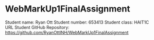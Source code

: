 # WebMarkUp1FinalAssignment
 
Student name: Ryan Ott
Student number: 653413
Student class: HAIT1C
URL Student GitHub Repository: https://github.com/RyanOttINH/WebMarkUp1FinalAssignment